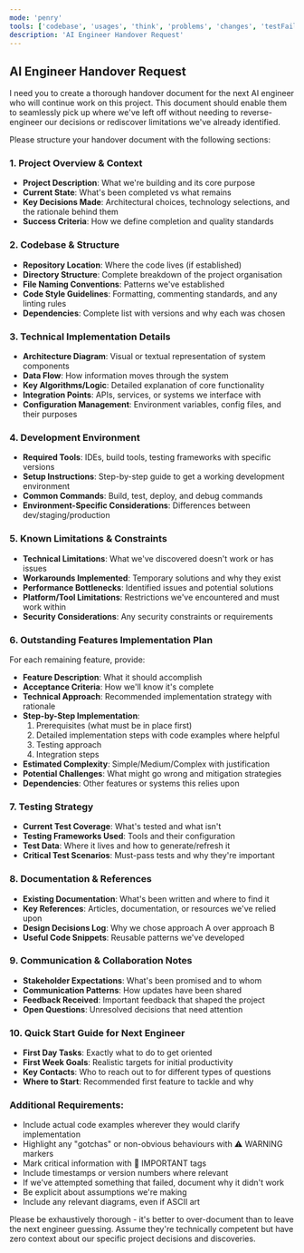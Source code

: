 ```yaml
---
mode: 'penry'
tools: ['codebase', 'usages', 'think', 'problems', 'changes', 'testFailure', 'terminalSelection', 'terminalLastCommand', 'fetch', 'findTestFiles', 'searchResults', 'githubRepo', 'runTests', 'editFiles', 'runNotebooks', 'search', 'runCommands', 'runTasks', 'github', 'google-search', 'memory', 'sequentialthinking', 'time']
description: 'AI Engineer Handover Request'
---
```

## AI Engineer Handover Request

I need you to create a thorough handover document for the next AI engineer who will continue work on this project. This document should enable them to seamlessly pick up where we've left off without needing to reverse-engineer our decisions or rediscover limitations we've already identified.

Please structure your handover document with the following sections:

### 1. Project Overview & Context
- **Project Description**: What we're building and its core purpose
- **Current State**: What's been completed vs what remains
- **Key Decisions Made**: Architectural choices, technology selections, and the rationale behind them
- **Success Criteria**: How we define completion and quality standards

### 2. Codebase & Structure
- **Repository Location**: Where the code lives (if established)
- **Directory Structure**: Complete breakdown of the project organisation
- **File Naming Conventions**: Patterns we've established
- **Code Style Guidelines**: Formatting, commenting standards, and any linting rules
- **Dependencies**: Complete list with versions and why each was chosen

### 3. Technical Implementation Details
- **Architecture Diagram**: Visual or textual representation of system components
- **Data Flow**: How information moves through the system
- **Key Algorithms/Logic**: Detailed explanation of core functionality
- **Integration Points**: APIs, services, or systems we interface with
- **Configuration Management**: Environment variables, config files, and their purposes

### 4. Development Environment
- **Required Tools**: IDEs, build tools, testing frameworks with specific versions
- **Setup Instructions**: Step-by-step guide to get a working development environment
- **Common Commands**: Build, test, deploy, and debug commands
- **Environment-Specific Considerations**: Differences between dev/staging/production

### 5. Known Limitations & Constraints
- **Technical Limitations**: What we've discovered doesn't work or has issues
- **Workarounds Implemented**: Temporary solutions and why they exist
- **Performance Bottlenecks**: Identified issues and potential solutions
- **Platform/Tool Limitations**: Restrictions we've encountered and must work within
- **Security Considerations**: Any security constraints or requirements

### 6. Outstanding Features Implementation Plan
For each remaining feature, provide:
- **Feature Description**: What it should accomplish
- **Acceptance Criteria**: How we'll know it's complete
- **Technical Approach**: Recommended implementation strategy with rationale
- **Step-by-Step Implementation**:
  1. Prerequisites (what must be in place first)
  2. Detailed implementation steps with code examples where helpful
  3. Testing approach
  4. Integration steps
- **Estimated Complexity**: Simple/Medium/Complex with justification
- **Potential Challenges**: What might go wrong and mitigation strategies
- **Dependencies**: Other features or systems this relies upon

### 7. Testing Strategy
- **Current Test Coverage**: What's tested and what isn't
- **Testing Frameworks Used**: Tools and their configuration
- **Test Data**: Where it lives and how to generate/refresh it
- **Critical Test Scenarios**: Must-pass tests and why they're important

### 8. Documentation & References
- **Existing Documentation**: What's been written and where to find it
- **Key References**: Articles, documentation, or resources we've relied upon
- **Design Decisions Log**: Why we chose approach A over approach B
- **Useful Code Snippets**: Reusable patterns we've developed

### 9. Communication & Collaboration Notes
- **Stakeholder Expectations**: What's been promised and to whom
- **Communication Patterns**: How updates have been shared
- **Feedback Received**: Important feedback that shaped the project
- **Open Questions**: Unresolved decisions that need attention

### 10. Quick Start Guide for Next Engineer
- **First Day Tasks**: Exactly what to do to get oriented
- **First Week Goals**: Realistic targets for initial productivity
- **Key Contacts**: Who to reach out to for different types of questions
- **Where to Start**: Recommended first feature to tackle and why

### Additional Requirements:
- Include actual code examples wherever they would clarify implementation
- Highlight any "gotchas" or non-obvious behaviours with ⚠️ WARNING markers
- Mark critical information with 📌 IMPORTANT tags
- Include timestamps or version numbers where relevant
- If we've attempted something that failed, document why it didn't work
- Be explicit about assumptions we're making
- Include any relevant diagrams, even if ASCII art

Please be exhaustively thorough - it's better to over-document than to leave the next engineer guessing. Assume they're technically competent but have zero context about our specific project decisions and discoveries.
